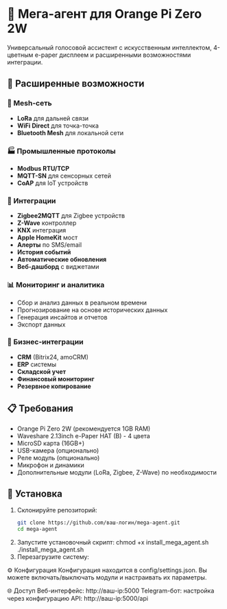 # 🤖 Мега-агент для Orange Pi Zero 2W

Универсальный голосовой ассистент с искусственным интеллектом, 4-цветным e-paper дисплеем и расширенными возможностями интеграции.

## 🎯 Расширенные возможности

### 🔗 Mesh-сеть
- **LoRa** для дальней связи
- **WiFi Direct** для точка-точка
- **Bluetooth Mesh** для локальной сети

### 🏭 Промышленные протоколы
- **Modbus RTU/TCP**
- **MQTT-SN** для сенсорных сетей
- **CoAP** для IoT устройств

### 🔌 Интеграции
- **Zigbee2MQTT** для Zigbee устройств
- **Z-Wave** контроллер
- **KNX** интеграция
- **Apple HomeKit** мост
- **Алерты** по SMS/email
- **История событий**
- **Автоматические обновления**
- **Веб-дашборд** с виджетами

### 📊 Мониторинг и аналитика
- Сбор и анализ данных в реальном времени
- Прогнозирование на основе исторических данных
- Генерация инсайтов и отчетов
- Экспорт данных

### 💼 Бизнес-интеграции
- **CRM** (Bitrix24, amoCRM)
- **ERP** системы
- **Складской учет**
- **Финансовый мониторинг**
- **Резервное копирование**

## 📋 Требования

- Orange Pi Zero 2W (рекомендуется 1GB RAM)
- Waveshare 2.13inch e-Paper HAT (B) - 4 цвета
- MicroSD карта (16GB+)
- USB-камера (опционально)
- Реле модуль (опционально)
- Микрофон и динамики
- Дополнительные модули (LoRa, Zigbee, Z-Wave) по необходимости

## 🚀 Установка

1. Склонируйте репозиторий:
   ```bash
   git clone https://github.com/ваш-логин/mega-agent.git
   cd mega-agent
2. Запустите установочный скрипт:
   chmod +x install_mega_agent.sh
./install_mega_agent.sh
3. Перезагрузите систему:

⚙️ Конфигурация
Конфигурация находится в config/settings.json. Вы можете включать/выключать модули и настраивать их параметры.

🌐 Доступ
Веб-интерфейс: http://ваш-ip:5000
Telegram-бот: настройка через конфигурацию
API: http://ваш-ip:5000/api

